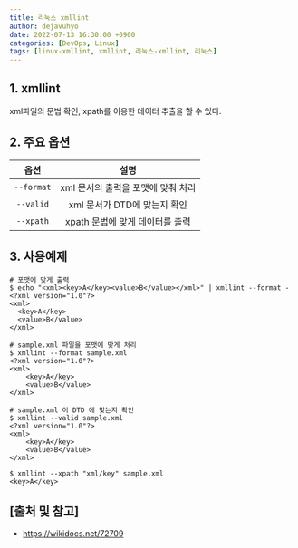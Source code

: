 ```yaml
---
title: 리눅스 xmllint
author: dejavuhyo
date: 2022-07-13 16:30:00 +0900
categories: [DevOps, Linux]
tags: [linux-xmllint, xmllint, 리눅스-xmllint, 리눅스]
---
```


## 1. xmllint
xml파일의 문법 확인, xpath를 이용한 데이터 추출을 할 수 있다.

## 2. 주요 옵션

| 옵션 | 설명 |
|:-----:|:-----:|
| `--format` | xml 문서의 출력을 포맷에 맞춰 처리 |
| `--valid` | xml 문서가 DTD에 맞는지 확인 |
| `--xpath` | xpath 문법에 맞게 데이터를 출력 |

## 3. 사용예제

```shell
# 포맷에 맞게 출력
$ echo "<xml><key>A</key><value>B</value></xml>" | xmllint --format -
<?xml version="1.0"?>
<xml>
  <key>A</key>
  <value>B</value>
</xml>

# sample.xml 파일을 포맷에 맞게 처리
$ xmllint --format sample.xml
<?xml version="1.0"?>
<xml>
    <key>A</key>
    <value>B</value>
</xml>

# sample.xml 이 DTD 에 맞는지 확인
$ xmllint --valid sample.xml
<?xml version="1.0"?>
<xml>
    <key>A</key>
    <value>B</value>
</xml>

$ xmllint --xpath "xml/key" sample.xml
<key>A</key>
```

## [출처 및 참고]
* <https://wikidocs.net/72709>
